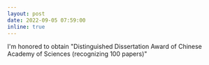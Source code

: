 ```yaml
---
layout: post
date: 2022-09-05 07:59:00
inline: true
---
```


I'm honored to obtain "Distinguished Dissertation Award of Chinese Academy of Sciences (recognizing 100 papers)"
